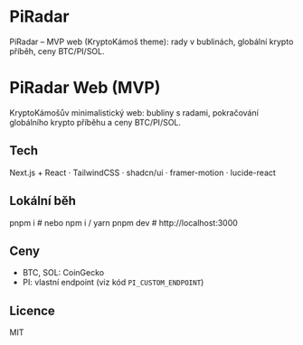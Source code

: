 # PiRadar
PiRadar – MVP web (KryptoKámoš theme): rady v bublinách, globální krypto příběh, ceny BTC/PI/SOL.
# PiRadar Web (MVP)

KryptoKámošův minimalistický web: bubliny s radami, pokračování globálního krypto příběhu a ceny BTC/PI/SOL.

## Tech
Next.js + React · TailwindCSS · shadcn/ui · framer-motion · lucide-react

## Lokální běh
pnpm i    # nebo npm i / yarn
pnpm dev  # http://localhost:3000

## Ceny
- BTC, SOL: CoinGecko
- PI: vlastní endpoint (viz kód `PI_CUSTOM_ENDPOINT`)

## Licence
MIT
